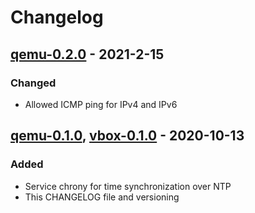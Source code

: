 # Changelog


## [qemu-0.2.0] - 2021-2-15
### Changed
- Allowed ICMP ping for IPv4 and IPv6

## [qemu-0.1.0], [vbox-0.1.0] - 2020-10-13
### Added
- Service chrony for time synchronization over NTP
- This CHANGELOG file and versioning


[qemu-0.1.0]: https://gitlab.ics.muni.cz/muni-kypo-images/windows-10/-/tree/9ff55f8ad6db003427656e4a21b25796731d9bee
[vbox-0.1.0]: https://gitlab.ics.muni.cz/muni-kypo-images/windows-10/-/tree/9ff55f8ad6db003427656e4a21b25796731d9bee
[qemu-0.2.0]: https://gitlab.ics.muni.cz/muni-kypo-images/windows-10/-/tree/qemu-0.2.0
